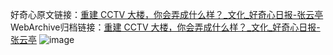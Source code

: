 好奇心原文链接：[重建 CCTV 大楼，你会弄成什么样？_文化_好奇心日报-张云亭](https://www.qdaily.com/articles/404.html)
WebArchive归档链接：[重建 CCTV 大楼，你会弄成什么样？_文化_好奇心日报-张云亭](http://web.archive.org/web/20170915180956/http://www.qdaily.com/articles/404.html)
![image](http://ww3.sinaimg.cn/large/007d5XDply1g3v3y78rryj30u0515e81)